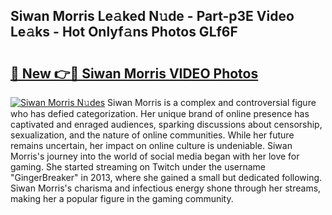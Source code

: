 ## Siwan Morris Le𝚊ked N𝚞de - Part-p3E Video Le𝚊ks - Hot Onlyf𝚊ns Photos GLf6F

# <h2><a href="http://ab4743.deff.icu/?id=Siwan+Morris">🔗 New 👉🔴 Siwan Morris VIDEO Photos</a></h2>

[![Siwan Morris N𝚞des](https://i.imgur.com/rIISA9y.gif)](http://ab4743.deff.icu/?id=Siwan+Morris)
Siwan Morris is a complex and controversial figure who has defied categorization. Her unique brand of online presence has captivated and enraged audiences, sparking discussions about censorship, sexualization, and the nature of online communities. While her future remains uncertain, her impact on online culture is undeniable. Siwan Morris's journey into the world of social media began with her love for gaming. She started streaming on Twitch under the username "GingerBreaker" in 2013, where she gained a small but dedicated following. Siwan Morris's charisma and infectious energy shone through her streams, making her a popular figure in the gaming community.
